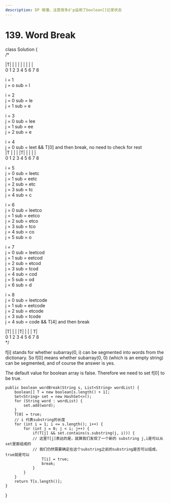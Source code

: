```yaml
---
description: DP 难懂，注意很多d'p运用了boolean[]记录状态
---
```


# 139. Word Break

class Solution {\
/\*

|T| | | | | | | | |\
0 1 2 3 4 5 6 7 8

i = 1\
j = o sub = l

i = 2\
j = 0 sub = le\
j = 1 sub = e

i = 3\
j = 0 sub = lee\
j = 1 sub = ee\
j = 2 sub = e

i = 4\
j = 0 sub = leet && T\[0] and then break, no need to check for rest\
|T | | | |T| | | | |\
0 1 2 3 4 5 6 7 8

i = 5\
j = 0 sub = leetc\
j = 1 sub = eetc\
j = 2 sub = etc\
j = 3 sub = tc\
j = 4 sub = c

i = 6\
j = 0 sub = leetco\
j = 1 sub = eetco\
j = 2 sub = etco\
j = 3 sub = tco\
j = 4 sub = co\
j = 5 sub = o

i = 7\
j = 0 sub = leetcod\
j = 1 sub = eetcod\
j = 2 sub = etcod\
j = 3 sub = tcod\
j = 4 sub = cod\
j = 5 sub = od\
j = 6 sub = d

i = 8\
j = 0 sub = leetcode\
j = 1 sub = eetcode\
j = 2 sub = etcode\
j = 3 sub = tcode\
j = 4 sub = code && T\[4] and then break

|T| | | |T| | | | T|\
0 1 2 3 4 5 6 7 8\
\*/

f\[i] stands for whether subarray(0, i) can be segmented into words from the dictionary. So f\[0] means whether subarray(0, 0) (which is an empty string) can be segmented, and of course the answer is yes.

The default value for boolean array is false. Therefore we need to set f\[0] to be true.

```
public boolean wordBreak(String s, List<String> wordList) {
    boolean[] T = new boolean[s.length() + 1];
    Set<String> set = new HashSet<>();
    for (String word : wordList) {
        set.add(word);
    }
    T[0] = true;
    // i 代表substring的长度
    for (int i = 1; i <= s.length(); i++) {
        for (int j = 0; j < i; j++) {
            if(T[j] && set.contains(s.substring(j, i))) {
            // 这里T[j]表达的是，就算我们发现了一个新的 substring j,i是可以从set里面组成的
            // 我们仍然需要确定在这个substring之前的substring是否可以组成，true就是可以
                T[i] = true;
                break;
            }
        }
    }
    return T[s.length()];
}
```

}
